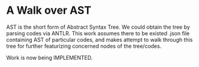# A Walk over AST

AST is the short form of Abstract Syntax Tree. We could obtain the tree by parsing codes via ANTLR. This work assumes there to be existed .json file containing AST of particular codes, and makes attempt to walk through this tree for further featurizing concerned nodes of the tree/codes.

Work is now being IMPLEMENTED.
